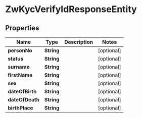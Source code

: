 

# ZwKycVerifyIdResponseEntity


## Properties

| Name | Type | Description | Notes |
|------------ | ------------- | ------------- | -------------|
|**personNo** | **String** |  |  [optional] |
|**status** | **String** |  |  [optional] |
|**surname** | **String** |  |  [optional] |
|**firstName** | **String** |  |  [optional] |
|**sex** | **String** |  |  [optional] |
|**dateOfBirth** | **String** |  |  [optional] |
|**dateOfDeath** | **String** |  |  [optional] |
|**birthPlace** | **String** |  |  [optional] |



